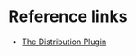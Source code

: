 # Reference links
* [The Distribution Plugin](https://docs.gradle.org/current/userguide/distribution_plugin.html)